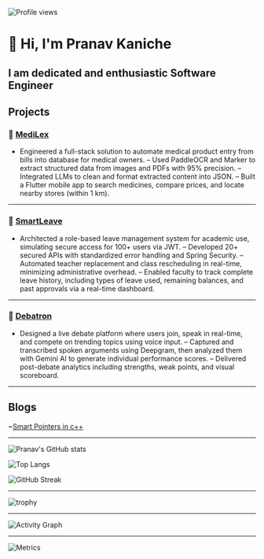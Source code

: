 ![Profile views](https://komarev.com/ghpvc/?username=pranavkaniche&color=blue&style=flat-square)

# 👋 Hi, I'm Pranav Kaniche
I am dedicated and enthusiastic Software Engineer
---

## Projects
### 🔹 [MediLex](https://github.com/Pranav-1717/MediLex)  
- Engineered a full-stack solution to automate medical product entry from bills into database for medical owners.
– Used PaddleOCR and Marker to extract structured data from images and PDFs with 95% precision.
– Integrated LLMs to clean and format extracted content into JSON.
– Built a Flutter mobile app to search medicines, compare prices, and locate nearby stores (within 1 km).

---

### 🔹 [SmartLeave](https://github.com/vedant-rgb/LeaveManagementSystem)  
- Architected a role-based leave management system for academic use, simulating secure access for 100+ users via JWT.
– Developed 20+ secured APIs with standardized error handling and Spring Security.
– Automated teacher replacement and class rescheduling in real-time, minimizing administrative overhead.
– Enabled faculty to track complete leave history, including types of leave used, remaining balances, and past approvals via a real-time dashboard. 

---

### 🔹 [Debatron](https://github.com/pranavkaniche/grocery-ocr](https://github.com/Pranav-1717/Debatron))  
- Designed a live debate platform where users join, speak in real-time, and compete on trending topics using voice input.
– Captured and transcribed spoken arguments using Deepgram, then analyzed them with Gemini AI to generate individual performance scores.
– Delivered post-debate analytics including strengths, weak points, and visual scoreboard.

---
## Blogs
~[Smart Pointers  in c++](https://smartpointers0.wordpress.com/)

---

![Pranav's GitHub stats](https://github-readme-stats.vercel.app/api?username=pranavkaniche&show_icons=true&theme=tokyonight)

![Top Langs](https://github-readme-stats.vercel.app/api/top-langs/?username=pranavkaniche&layout=compact&theme=tokyonight)

![GitHub Streak](https://streak-stats.demolab.com?user=pranavkaniche&theme=tokyonight&hide_border=true)

---


![trophy](https://github-profile-trophy.vercel.app/?username=pranavkaniche&theme=onedark)

---


![Activity Graph](https://github-readme-activity-graph.vercel.app/graph?username=pranavkaniche&theme=react-dark)

---

![Metrics](https://github.com/pranavkaniche/pranavkaniche/blob/main/github-metrics.svg)

